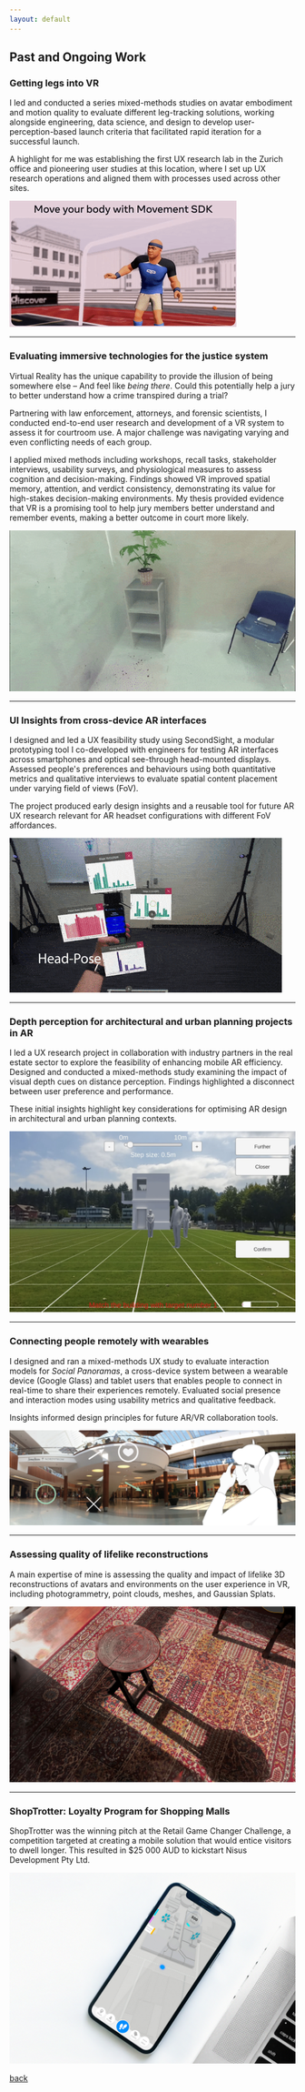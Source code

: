 ```yaml
---
layout: default
---
```


## Past and Ongoing Work

### Getting legs into VR

I led and conducted a series mixed-methods studies on avatar embodiment and motion quality to evaluate different leg-tracking solutions, working alongside engineering, data science, and design to develop user-perception-based launch criteria that facilitated rapid iteration for a successful launch.

A highlight for me was establishing the first UX research lab in the Zurich office and pioneering user studies at this location, where I set up UX research operations and aligned them with processes used across other sites.

![Body-Tracking](/assets/videos/movementsdk.gif)

***

### Evaluating immersive technologies for the justice system 

Virtual Reality has the unique capability to provide the illusion of being somewhere else – And feel like _being there_. Could this potentially help a jury to better understand how a crime transpired during a trial? 

Partnering with law enforcement, attorneys, and forensic scientists, I conducted end-to-end user research and development of a VR system to assess it for courtroom use. A major challenge was navigating varying and even conflicting needs of each group.  

I applied mixed methods including workshops, recall tasks, stakeholder interviews, usability surveys, and physiological measures to assess cognition and decision-making. Findings showed VR improved spatial memory, attention, and verdict consistency, demonstrating its value for high-stakes decision-making environments. My thesis provided evidence that VR is a promising tool to help jury members better understand and remember events, making a better outcome in court more likely.

![Visual Cues for Forensic Evidence](/assets/videos/GifArrows.gif)


***

### UI Insights from cross-device AR interfaces

I designed and led a UX feasibility study using SecondSight, a modular prototyping tool I co-developed with engineers for testing AR interfaces across smartphones and optical see-through head-mounted displays. Assessed people's preferences and behaviours using both quantitative metrics and qualitative interviews to evaluate spatial content placement under varying field of views (FoV). 

The project produced early design insights and a reusable tool for future AR UX research relevant for AR headset configurations with different FoV affordances.

![Interaction Mode](/assets/videos/SecondSightHeadPose.gif)

***

### Depth perception for architectural and urban planning projects in AR 

I led a UX research project in collaboration with industry partners in the real estate sector to explore the feasibility of enhancing mobile AR efficiency. Designed and conducted a mixed-methods study examining the impact of visual depth cues on distance perception. Findings highlighted a disconnect between user preference and performance. 

These initial insights highlight key considerations for optimising AR design in architectural and urban planning contexts.

![Depth](/assets/img/DepthPerception.png)

***

### Connecting people remotely with wearables 

I designed and ran a mixed-methods UX study to evaluate interaction models for _Social Panoramas_, a cross-device system between a wearable device (Google Glass) and tablet users that enables people to connect in real-time to share their experiences remotely. Evaluated social presence and interaction modes using usability metrics and qualitative feedback. 

Insights informed design principles for future AR/VR collaboration tools. 

![Social Panorama](/assets/img/SPConcept.png)


***

### Assessing quality of lifelike reconstructions

A main expertise of mine is assessing the quality and impact of lifelike 3D reconstructions of avatars and environments on the user experience in VR, including photogrammetry, point clouds, meshes, and Gaussian Splats. 

![Photogrammetry](/assets/img/Photogrammetry.png)

***

### ShopTrotter: Loyalty Program for Shopping Malls

ShopTrotter was the winning pitch at the Retail Game Changer Challenge, a competition targeted at creating a mobile solution that would entice visitors to dwell longer. This resulted in $25 000 AUD to kickstart Nisus Development Pty Ltd. 

![Main screen of ShopTrotter](/assets/img/Main.jpg)


[back](./)
